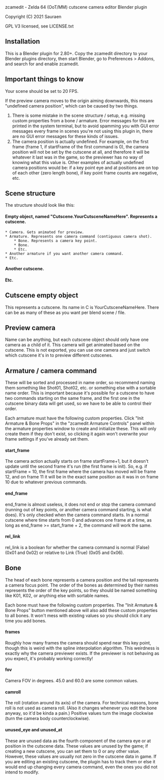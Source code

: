 zcamedit - Zelda 64 (OoT/MM) cutscene camera editor Blender plugin

Copyright (C) 2021 Sauraen

GPL V3 licensed, see LICENSE.txt

## Installation

This is a Blender plugin for 2.80+. Copy the zcamedit directory to your Blender
plugins directory, then start Blender, go to Preferences > Addons, and search
for and enable zcamedit.

## Important things to know

Your scene should be set to 20 FPS.

If the preview camera moves to the origin aiming downwards, this means
"undefined camera position", which can be caused by two things.
1. There is some mistake in the scene structure / setup, e.g. missing custom
properties from a bone / armature. Error messages for this are printed in the
system terminal, but to avoid spamming you with GUI error messages every frame
in scenes you're not using this plugin in, there are no GUI error messages for
these kinds of issues.
2. The camera position is actually undefined. For example, on the first frame
(frame 1, if startFrame of the first command is 0), the camera position will
not be set by the cutscene at all, and therefore it will be whatever it last
was in the game, so the previewer has no way of knowing what this value is.
Other examples of actually undefined camera positions would be: if a key point
eye and at positions are on top of each other (zero length bone), if key point
frame counts are negative, etc.


## Scene structure

The structure should look like this:

#### Empty object, named "Cutscene.YourCutsceneNameHere". Represents a cutscene.
    * Camera. Gets animated for preview.
    * Armature. Represents one camera command (contiguous camera shot).
        * Bone. Represents a camera key point.
        * Bone.
        * Etc.
    * Another armature if you want another camera command.
    * Etc.
#### Another cutscene.
#### Etc.

## Cutscene empty object

This represents a cutscene. Its name in C is YourCutsceneNameHere. There can be
as many of these as you want per blend scene / file.

## Preview camera

Name can be anything, but each cutscene object should only have one camera as a
child of it. This camera will get animated based on the cutscene. This is not
exported, you can use one camera and just switch which cutscene it's in to
preview different cutscenes.

## Armature / camera command

These will be sorted and processed in name order, so recommend naming them
something like Shot01, Shot02, etc. or something else with a sortable name
order. This is important because it's possible for a cutscene to have two
commands starting on the same frame, and the first one in the cutscene binary
data will get used, so we have to be able to control their order.        

Each armature must have the following custom properties. Click "Init Armature & 
Bone Props" in the "zcamedit Armature Controls" panel within the armature 
properties window to create and initialize these. This will only create them if
they don't exist, so clicking it again won't overwrite your frame settings if
you've already set them.

#### start_frame

The camera action actually starts on frame startFrame+1, but it doesn't
update until the second frame it's run (the first frame is init). So,
e.g. if startFrame = 10, the first frame where the camera has moved will
be frame 12, and on frame 11 it will be in the exact same position as
it was in on frame 10 due to whatever previous commands.

#### end_frame

end_frame is almost useless, it does not end or stop the camera command
(running out of key points, or another camera command starting, is what
does). It's only checked when the camera command starts. In a normal
cutscene where time starts from 0 and advances one frame at a time, as 
long as end_frame >= start_frame + 2, the command will work the same.

#### rel_link

rel_link is a boolean for whether the camera command is normal (False)
(0x01 and 0x02) or relative to Link (True) (0x05 and 0x06).

## Bone

The head of each bone represents a camera position and the tail
represents a camera focus point. The order of the bones as determined
by their names represents the order of the key points, so they should
be named something like K01, K02, or anything else with sortable names.

Each bone must have the following custom properties. The "Init Armature & Bone 
Props" button mentioned above will also add these custom properties to all 
bones. It won't mess with existing values so you should click it any time you
add bones.

#### frames

Roughly how many frames the camera should spend near this key point, though this
is weird with the spline interpolation algorithm. This weirdness is exactly why
the camera previewer exists. If the previewer is not behaving as you expect,
it's probably working correctly!

#### fov

Camera FOV in degrees. 45.0 and 60.0 are some common values.

#### camroll

The roll (rotation around its axis) of the camera. For technical reasons, bone
roll is not used as camera roll. (Also it changes whenever you edit the bone
anyway, so it'd be kinda a pain.) Positive values turn the image clockwise
(turn the camera body counterclockwise).

#### unused_eye and unused_at

These are unused data as the fourth component of the camera eye or at position
in the cutscene data. These values are unused by the game; if creating a new
cutscene, you can set them to 0 or any other value. However, these values are
usually not zero in the cutscene data in game. If you are editing an existing
cutscene, the plugin has to track them or else it would end up changing every
camera command, even the ones you did not intend to modify.
